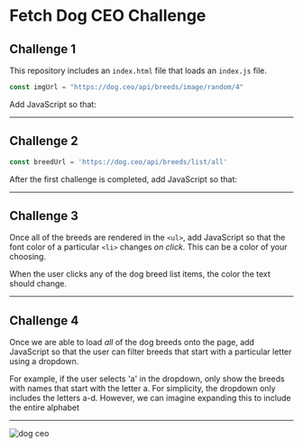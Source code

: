 # Fetch Dog CEO Challenge

## Challenge 1

This repository includes an `index.html` file that loads an `index.js` file.

```js
const imgUrl = "https://dog.ceo/api/breeds/image/random/4"
```

Add JavaScript so that:

<!-- - on page load -->
<!-- - fetch the images using the url above ⬆️ -->
<!-- - parse the response as `JSON` -->
<!-- - add image elements to the DOM **for each**🤔 image in the array -->

---

## Challenge 2

```js
const breedUrl = 'https://dog.ceo/api/breeds/list/all'
```

After the first challenge is completed, add JavaScript so that:
<!-- 
- on page load, fetch all the dog breeds using the url above ⬆️
- add the breeds to the page in an `<ul>` (take a look at the included `index.html`) -->

---

## Challenge 3

Once all of the breeds are rendered in the `<ul>`, add JavaScript so that the
font color of a particular `<li>` changes _on click_. This can be a color of
your choosing.

When the user clicks any of the dog breed list items, the color the text should
change.

---

## Challenge 4

Once we are able to load _all_ of the dog breeds onto the page, add JavaScript
so that the user can filter breeds that start with a particular letter using a
dropdown.

For example, if the user selects 'a' in the dropdown, only show the breeds with
names that start with the letter a. For simplicity, the dropdown only includes
the letters a-d. However, we can imagine expanding this to include the entire
alphabet

---

![dog ceo](https://dog.ceo/img/dog.jpg)
